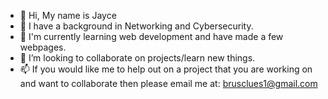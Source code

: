 - 👋 Hi, My name is Jayce
- 👀 I have a background in Networking and Cybersecurity.
- 🌱 I'm currently learning web development and have made a few webpages.
- 💞️ I’m looking to collaborate on projects/learn new things.
- 📫 If you would like me to help out on a project that you are working on and want to collaborate then please email me at: brusclues1@gmail.com

<!---
jbrubaker12/jbrubaker12 is a ✨ special ✨ repository because its `README.md` (this file) appears on your GitHub profile.
You can click the Preview link to take a look at your changes.
--->
